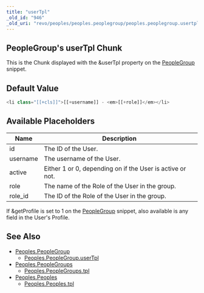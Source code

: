```yaml
---
title: "userTpl"
_old_id: "946"
_old_uri: "revo/peoples/peoples.peoplegroup/peoples.peoplegroup.usertpl"
---
```


## PeopleGroup's userTpl Chunk

This is the Chunk displayed with the &userTpl property on the [PeopleGroup](extras/peoples/peoples.peoplegroup "Peoples.PeopleGroup") snippet.

## Default Value

```php
<li class="[[+cls]]">[[+username]] - <em>[[+role]]</em></li>
```

## Available Placeholders

| Name     | Description                                               |
| -------- | --------------------------------------------------------- |
| id       | The ID of the User.                                       |
| username | The username of the User.                                 |
| active   | Either 1 or 0, depending on if the User is active or not. |
| role     | The name of the Role of the User in the group.            |
| role_id  | The ID of the Role of the User in the group.              |

If &getProfile is set to 1 on the [PeopleGroup](extras/peoples/peoples.peoplegroup "Peoples.PeopleGroup") snippet, also available is any field in the User's Profile.

## See Also

-   [Peoples.PeopleGroup](extras/peoples/peoples.peoplegroup)
    -   [Peoples.PeopleGroup.userTpl](extras/peoples/peoples.peoplegroup/usertpl)
-   [Peoples.PeopleGroups](extras/peoples/peoples.peoplegroups)
    -   [Peoples.PeopleGroups.tpl](extras/peoples/peoples.peoplegroups/tpl)
-   [Peoples.Peoples](extras/peoples/peoples)
    -   [Peoples.Peoples.tpl](extras/peoples/peoples/tpl)
